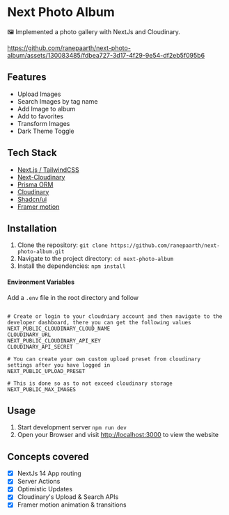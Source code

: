 # Next Photo Album

🖼️ Implemented a photo gallery with NextJs and Cloudinary.


https://github.com/ranepaarth/next-photo-album/assets/130083485/fdbea727-3d17-4f29-9e54-df2eb5f095b6


## Features

- Upload Images
- Search Images by tag name
- Add Image to album
- Add to favorites
- Transform Images
- Dark Theme Toggle

## Tech Stack

- [Next.js / TailwindCSS](https://nextjs.org/docs/getting-started/installation)
- [Next-Cloudinary](https://next.cloudinary.dev/)
- [Prisma ORM](https://www.prisma.io/docs/orm/overview/introduction/what-is-prisma)
- [Cloudinary](https://cloudinary.com/)
- [Shadcn/ui](https://ui.shadcn.com/docs/installation/next)
- [Framer motion](https://www.framer.com/motion/)

## Installation

1. Clone the repository: `git clone https://github.com/ranepaarth/next-photo-album.git`
2. Navigate to the project directory: `cd next-photo-album`
3. Install the dependencies: `npm install`

#### Environment Variables

Add a `.env` file in the root directory and follow

```

# Create or login to your cloudniary account and then navigate to the developer dashboard, there you can get the following values
NEXT_PUBLIC_CLOUDINARY_CLOUD_NAME
CLOUDINARY_URL
NEXT_PUBLIC_CLOUDINARY_API_KEY
CLOUDINARY_API_SECRET

# You can create your own custom upload preset from cloudinary settings after you have logged in
NEXT_PUBLIC_UPLOAD_PRESET

# This is done so as to not exceed cloudinary storage
NEXT_PUBLIC_MAX_IMAGES

```

## Usage

1. Start development server `npm run dev`
2. Open your Browser and visit [http://localhost:3000](http://localhost:300) to view the website

## Concepts covered

- [x] NextJs 14 App routing
- [x] Server Actions
- [x] Optimistic Updates
- [x] Cloudinary's Upload & Search APIs
- [x] Framer motion animation & transitions
